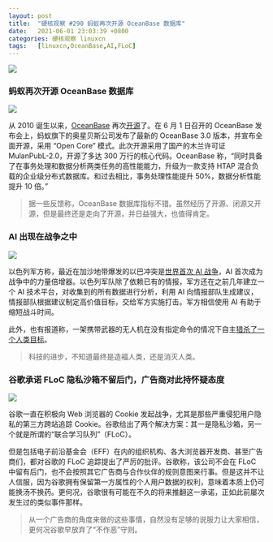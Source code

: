 ```yaml
---
layout: post
title:	"硬核观察 #290 蚂蚁再次开源 OceanBase 数据库"
date:	2021-06-01 23:03:39 +0800 
categories:	硬核观察 linuxcn 
tags:	[linuxcn,OceanBase,AI,FLoC]
---
```



![](/Asserts/Images//attachment/album/202106/01/230240whpd6o0s080dqq8h.jpg)


### 蚂蚁再次开源 OceanBase 数据库


![](/Asserts/Images//attachment/album/202106/01/230252khgeug4ntgee6ee6.jpg)


从 2010 诞生以来，[OceanBase](https://open.oceanbase.com/) 再次[开源](https://gitee.com/oceanbase)了。在 6 月 1 日召开的 OceanBase 发布会上，蚂蚁旗下的奥星贝斯公司发布了最新的 OceanBase 3.0 版本，并宣布全面开源，采用 “Open Core” 模式。此次开源采用了国产的木兰许可证 MulanPubL-2.0，开源了多达 300 万行的核心代码。OceanBase 称，“同时具备了在事务处理和数据分析两类任务的高性能能力，升级为一款支持 HTAP 混合负载的企业级分布式数据库。和过去相比，事务处理性能提升 50%，数据分析性能提升 10 倍。”



> 
> 据一些反馈称，OceanBase 数据库指标不错。虽然经历了开源、闭源又开源，但是最终还是走向了开源，并日益强大，也值得肯定。
> 
> 
> 


### AI 出现在战争之中


![](/Asserts/Images//attachment/album/202106/01/230307rzdm0tmccvrtb5ck.jpg)


以色列军方称，最近在加沙地带爆发的以巴冲突是[世界首次 AI 战争](https://www.jpost.com/arab-israeli-conflict/gaza-news/guardian-of-the-walls-the-first-ai-war-669371)，AI 首次成为战争中的力量倍增器。以色列军队除了依赖已有的情报，军方还在之前几年建立一个 AI 技术平台，对收集到的所有数据进行分析，利用 AI 向情报部队生成建议，情报部队根据建议制定高价值目标，交给军方实施打击。军方相信使用 AI 有助于缩短战斗时间。


此外，也有报道称，一架携带武器的无人机在没有指定命令的情况下自主[猎杀了一个人类目标](https://nypost.com/2021/05/29/killer-drone-hunted-down-a-human-target-without-being-told-to/)。



> 
> 科技的进步，不知道最终是造福人类，还是消灭人类。
> 
> 
> 


### 谷歌承诺 FLoC 隐私沙箱不留后门，广告商对此持怀疑态度


![](/Asserts/Images//attachment/album/202106/01/230324aww0bawfp9wifawl.jpg)


谷歌一直在积极向 Web 浏览器的 Cookie 发起战争，尤其是那些严重侵犯用户隐私的第三方跨站追踪 Cookie。谷歌给出了两个解决方案：其一是隐私沙箱，另一个就是所谓的“联合学习队列”（FLoC）。


但是包括电子前沿基金会（EFF）在内的组织机构、各大浏览器开发商、甚至广告商们，都对谷歌的 FLoC 追踪提出了严厉的批评。谷歌称，该公司不会在 FLoC 中留有后门，也不会按照其它广告商与合作伙伴的规则意图来行事。但是这并不让人信服，因为谷歌拥有保留第一方属性的个人用户数据的权利，意味着本质上仍可能换汤不换药。更何况，谷歌很有可能在不久的将来推翻这一承诺，正如此前屡次发生过的类似事件那样。



> 
> 从一个广告商的角度来做的这些事情，自然没有足够的说服力让大家相信，更何况谷歌早放弃了“不作恶”守则。
> 
> 
>
